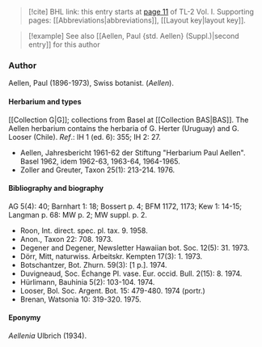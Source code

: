 > [!cite] BHL link: this entry starts at [page 11](https://www.biodiversitylibrary.org/item/103414#page/59/mode/1up) of TL-2 Vol. I.
> Supporting pages: [[Abbreviations|abbreviations]], [[Layout key|layout key]].

> [!example] See also [[Aellen, Paul {std. Aellen} (Suppl.)|second entry]] for this author

### Author

Aellen, Paul (1896-1973), Swiss botanist. (*Aellen*).

#### Herbarium and types

[[Collection G|G]]; collections from Basel at [[Collection BAS|BAS]]. The Aellen herbarium contains the herbaria of G. Herter (Uruguay) and G. Looser (Chile).
*Ref*.: IH 1 (ed. 6): 355; IH 2: 27.
- Aellen, Jahresbericht 1961-62 der Stiftung "Herbarium Paul Aellen". Basel 1962, idem 1962-63, 1963-64, 1964-1965.
- Zoller and Greuter, Taxon 25(1): 213-214. 1976.

#### Bibliography and biography

AG 5(4): 40; Barnhart 1: 18; Bossert p. 4; BFM 1172, 1173; Kew 1: 14-15; Langman p. 68: MW p. 2; MW suppl. p. 2.
- Roon, Int. direct. spec. pl. tax. 9. 1958.
- Anon., Taxon 22: 708. 1973.
- Degener and Degener, Newsletter Hawaiian bot. Soc. 12(5): 31. 1973.
- Dörr, Mitt, naturwiss. Arbeitskr. Kempten 17(3): 1. 1973.
- Botschantzer, Bot. Zhurn. 59(3): \[1 p.\]. 1974.
- Duvigneaud, Soc. Échange Pl. vase. Eur. occid. Bull. 2(15): 8. 1974.
- Hürlimann, Bauhinia 5(2): 103-104. 1974.
- Looser, Bol. Soc. Argent. Bot. 15: 479-480. 1974 (portr.)
- Brenan, Watsonia 10: 319-320. 1975.

#### Eponymy

*Aellenia* Ulbrich (1934).

